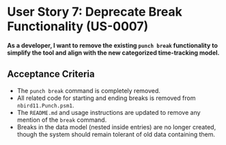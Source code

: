 # User Story 7: Deprecate Break Functionality (US-0007)

**As a developer, I want to remove the existing `punch break` functionality to simplify the tool and align with the new categorized time-tracking model.**

## Acceptance Criteria

* The `punch break` command is completely removed.
* All related code for starting and ending breaks is removed from `nbird11.Punch.psm1`.
* The `README.md` and usage instructions are updated to remove any mention of the `break` command.
* Breaks in the data model (nested inside entries) are no longer created, though the system should remain tolerant of old data containing them.
